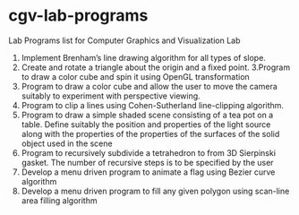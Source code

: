# cgv-lab-programs
Lab Programs list for Computer Graphics and Visualization Lab
1. Implement Brenham’s line drawing algorithm for all types of slope. 
2. Create and rotate a triangle about the origin and a fixed point. 
3.Program to draw a color cube and spin it using OpenGL transformation 
4. Program to draw a color cube and allow the user to move the camera suitably to experiment with perspective viewing. 
5. Program to clip a lines using Cohen-Sutherland line-clipping algorithm. 
6. Program to draw a simple shaded scene consisting of a tea pot on a table. Define suitably the position and properties of the light source along with the properties of the properties of the surfaces of the solid object used in the scene
7. Program to recursively subdivide a tetrahedron to from 3D Sierpinski gasket. The number of recursive steps is to be specified by the user 
8. Develop a menu driven program to animate a flag using Bezier curve algorithm
9. Develop a menu driven program to fill any given polygon using scan-line area filling 
algorithm
